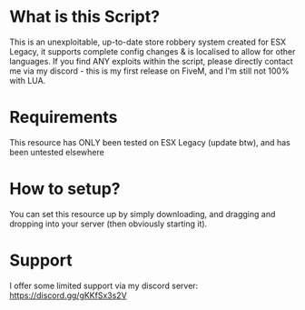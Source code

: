 # What is this Script?
This is an unexploitable, up-to-date store robbery system created for ESX Legacy, it supports complete config changes & is localised to allow for other languages.
If you find ANY exploits within the script, please directly contact me via my discord - this is my first release on FiveM, and I'm still not 100% with LUA.
# Requirements
This resource has ONLY been tested on ESX Legacy (update btw), and has been untested elsewhere
# How to setup?
You can set this resource up by simply downloading, and dragging and dropping into your server (then obviously starting it).
# Support
I offer some limited support via my discord server: https://discord.gg/gKKfSx3s2V
